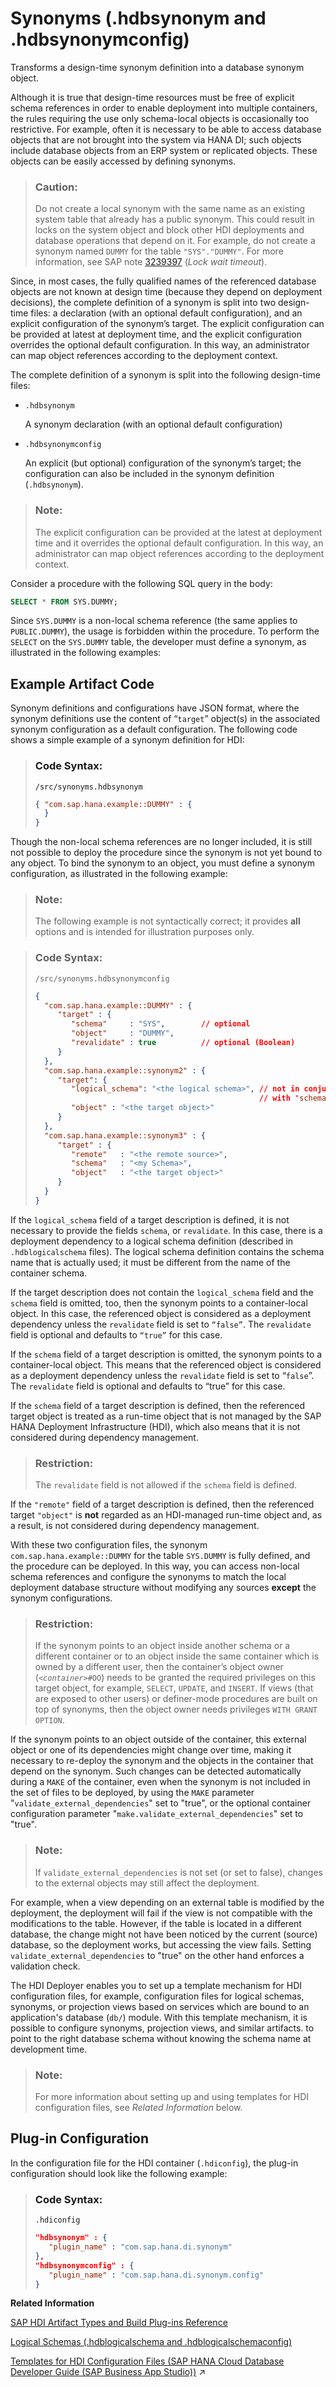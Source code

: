 <!-- loioaad1653a9b95422089fec53f48c2899e -->

# Synonyms \(.hdbsynonym and .hdbsynonymconfig\)

Transforms a design-time synonym definition into a database synonym object.



Although it is true that design-time resources must be free of explicit schema references in order to enable deployment into multiple containers, the rules requiring the use only schema-local objects is occasionally too restrictive. For example, often it is necessary to be able to access database objects that are not brought into the system via HANA DI; such objects include database objects from an ERP system or replicated objects. These objects can be easily accessed by defining synonyms.

> ### Caution:  
> Do not create a local synonym with the same name as an existing system table that already has a public synonym. This could result in locks on the system object and block other HDI deployments and database operations that depend on it. For example, do not create a synonym named `DUMMY` for the table `"SYS"."DUMMY"`. For more information, see SAP note [3239397](https://me.sap.com/notes/3239397) \(*Lock wait timeout*\).

Since, in most cases, the fully qualified names of the referenced database objects are not known at design time \(because they depend on deployment decisions\), the complete definition of a synonym is split into two design-time files: a declaration \(with an optional default configuration\), and an explicit configuration of the synonym’s target. The explicit configuration can be provided at latest at deployment time, and the explicit configuration overrides the optional default configuration. In this way, an administrator can map object references according to the deployment context.

The complete definition of a synonym is split into the following design-time files:

-   `.hdbsynonym`

    A synonym declaration \(with an optional default configuration\)

-   `.hdbsynonymconfig`

    An explicit \(but optional\) configuration of the synonym’s target; the configuration can also be included in the synonym definition \(`.hdbsynonym`\).


> ### Note:  
> The explicit configuration can be provided at the latest at deployment time and it overrides the optional default configuration. In this way, an administrator can map object references according to the deployment context.

Consider a procedure with the following SQL query in the body:

```sql
SELECT * FROM SYS.DUMMY;
```

Since `SYS.DUMMY` is a non-local schema reference \(the same applies to `PUBLIC.DUMMY`\), the usage is forbidden within the procedure. To perform the `SELECT` on the `SYS.DUMMY` table, the developer must define a synonym, as illustrated in the following examples:



<a name="loioaad1653a9b95422089fec53f48c2899e__section_jld_vd3_1hb"/>

## Example Artifact Code

Synonym definitions and configurations have JSON format, where the synonym definitions use the content of “`target`” object\(s\) in the associated synonym configuration as a default configuration. The following code shows a simple example of a synonym definition for HDI:

> ### Code Syntax:  
> `/src/synonyms.hdbsynonym`
> 
> ```json
> { "com.sap.hana.example::DUMMY" : {
>   } 
> }
> ```

Though the non-local schema references are no longer included, it is still not possible to deploy the procedure since the synonym is not yet bound to any object. To bind the synonym to an object, you must define a synonym configuration, as illustrated in the following example:

> ### Note:  
> The following example is not syntactically correct; it provides **all** options and is intended for illustration purposes only.

> ### Code Syntax:  
> `/src/synonyms.hdbsynonymconfig`
> 
> ```json
> { 
>   "com.sap.hana.example::DUMMY" : { 
>      "target" : { 
>         "schema"     : "SYS",        // optional
>         "object"     : "DUMMY",
>         "revalidate" : true          // optional (Boolean)
>      }
>   },
>   "com.sap.hana.example::synonym2" : { 
>      "target": { 
>         "logical_schema": "<the logical schema>", // not in conjunction 
>                                                   // with "schema", "revalidate"
>         "object" : "<the target object>" 
>      } 
>   },
>   "com.sap.hana.example::synonym3" : { 
>      "target" : { 
>         "remote"   : "<the remote source>",
>         "schema"   : "<my Schema>",        
>         "object"   : "<the target object>"
>      }
>   }  
> }
> ```

If the `logical_schema` field of a target description is defined, it is not necessary to provide the fields `schema`, or `revalidate`. In this case, there is a deployment dependency to a logical schema definition \(described in `.hdblogicalschema` files\). The logical schema definition contains the schema name that is actually used; it must be different from the name of the container schema.

If the target description does not contain the `logical_schema` field and the `schema` field is omitted, too, then the synonym points to a container-local object. In this case, the referenced object is considered as a deployment dependency unless the `revalidate` field is set to <code>“false”</code>. The `revalidate` field is optional and defaults to <code>“true”</code> for this case.

If the `schema` field of a target description is omitted, the synonym points to a container-local object. This means that the referenced object is considered as a deployment dependency unless the `revalidate` field is set to “`false`”. The `revalidate` field is optional and defaults to “true” for this case.

If the `schema` field of a target description is defined, then the referenced target object is treated as a run-time object that is not managed by the SAP HANA Deployment Infrastructure \(HDI\), which also means that it is not considered during dependency management.

> ### Restriction:  
> The `revalidate` field is not allowed if the `schema` field is defined.

If the `"remote"` field of a target description is defined, then the referenced target `"object"` is **not** regarded as an HDI-managed run-time object and, as a result, is not considered during dependency management.

With these two configuration files, the synonym `com.sap.hana.example::DUMMY` for the table `SYS.DUMMY` is fully defined, and the procedure can be deployed. In this way, you can access non-local schema references and configure the synonyms to match the local deployment database structure without modifying any sources **except** the synonym configurations.

> ### Restriction:  
> If the synonym points to an object inside another schema or a different container or to an object inside the same container which is owned by a different user, then the container’s object owner \(<code><i class="varname">&lt;container&gt;</i>#OO</code>\) needs to be granted the required privileges on this target object, for example, `SELECT`, `UPDATE`, and `INSERT`. If views \(that are exposed to other users\) or definer-mode procedures are built on top of synonyms, then the object owner needs privileges `WITH GRANT OPTION`.

If the synonym points to an object outside of the container, this external object or one of its dependencies might change over time, making it necessary to re-deploy the synonym and the objects in the container that depend on the synonym. Such changes can be detected automatically during a `MAKE` of the container, even when the synonym is not included in the set of files to be deployed, by using the `MAKE` parameter "`validate_external_dependencies`" set to "true", or the optional container configuration parameter "`make.validate_external_dependencies`" set to "true".

> ### Note:  
> If `validate_external_dependencies` is not set \(or set to false\), changes to the external objects may still affect the deployment.

For example, when a view depending on an external table is modified by the deployment, the deployment will fail if the view is not compatible with the modifications to the table. However, if the table is located in a different database, the change might not have been noticed by the current \(source\) database, so the deployment works, but accessing the view fails. Setting `validate_external_dependencies` to "true" on the other hand enforces a validation check.

The HDI Deployer enables you to set up a template mechanism for HDI configuration files, for example, configuration files for logical schemas, synonyms, or projection views based on services which are bound to an application's database \(`db/`\) module. With this template mechanism, it is possible to configure synonyms, projection views, and similar artifacts. to point to the right database schema without knowing the schema name at development time.

> ### Note:  
> For more information about setting up and using templates for HDI configuration files, see *Related Information* below.



<a name="loioaad1653a9b95422089fec53f48c2899e__section_t1x_td3_1hb"/>

## Plug-in Configuration

In the configuration file for the HDI container \(`.hdiconfig`\), the plug-in configuration should look like the following example:

> ### Code Syntax:  
> `.hdiconfig`
> 
> ```json
> "hdbsynonym" : { 
>    "plugin_name" : "com.sap.hana.di.synonym"
> }, 
> "hdbsynonymconfig" : { 
>    "plugin_name" : "com.sap.hana.di.synonym.config"
> }
> ```

**Related Information**  


[SAP HDI Artifact Types and Build Plug-ins Reference](sap-hdi-artifact-types-and-build-plug-ins-reference-9789224.md "The SAP HANA Cloud, SAP HANA database deployment infrastructure (HDI) supports a wide variety of database artifact types, for example, tables, indexes, and views.")

[Logical Schemas \(.hdblogicalschema and .hdblogicalschemaconfig\)](logical-schemas-hdblogicalschema-and-hdblogicalschemaconfig-fa9cda8.md "Transforms a design-time logical-schema definition into run-time database objects that can be used by synonyms and so on.")

[Templates for HDI Configuration Files (SAP HANA Cloud Database Developer Guide (SAP Business App Studio))](https://help.sap.com/viewer/b9902c314aef4afb8f7a29bf8c5b37b3/2024_3_QRC/en-US/7ef53fb04ecc49a3ae647c21a0736994.html "The HDI Deployer implements a template mechanism for HDI configuration files.") :arrow_upper_right:

